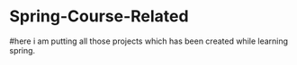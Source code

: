 # Spring-Course-Related


#here i am putting all those projects which has been created while learning spring.
